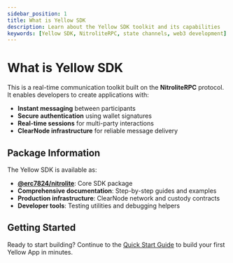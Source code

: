 ```yaml
---
sidebar_position: 1
title: What is Yellow SDK
description: Learn about the Yellow SDK toolkit and its capabilities
keywords: [Yellow SDK, NitroliteRPC, state channels, web3 development]
---
```


# What is Yellow SDK

This is a real-time communication toolkit built on the **NitroliteRPC** protocol. It enables developers to create applications with:

- **Instant messaging** between participants
- **Secure authentication** using wallet signatures
- **Real-time sessions** for multi-party interactions
- **ClearNode infrastructure** for reliable message delivery

## Package Information

The Yellow SDK is available as:

- **[@erc7824/nitrolite](https://www.npmjs.com/package/@erc7824/nitrolite)**: Core SDK package
- **Comprehensive documentation**: Step-by-step guides and examples
- **Production infrastructure**: ClearNode network and custody contracts
- **Developer tools**: Testing utilities and debugging helpers

## Getting Started

Ready to start building? Continue to the [Quick Start Guide](../../../build/quick-start) to build your first Yellow App in minutes.
